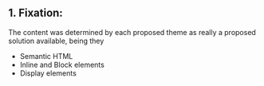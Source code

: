 ## 1. Fixation:

The content was determined by each proposed theme as really a proposed solution available, being they

- Semantic HTML
- Inline and Block elements
- Display elements